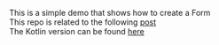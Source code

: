 This is a simple demo that shows how to create a Form  
This repo is related to the following [post](http://mobiledevhub.com/2017/11/09/android-ui-creating-a-simple-form/)  
The Kotlin version can be found [here](https://github.com/MChehab94/Form-Demo-Kotlin)
